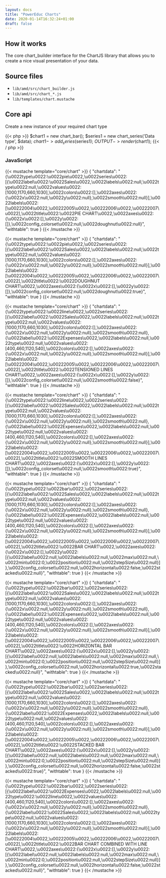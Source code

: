 ```yaml
---
layout: docs
title: "PowerEduc Charts"
date: 2020-01-14T16:32:24+01:00
draft: false
---
```


## How it works

The core chart_builder interface for the ChartJS library that allows you to create a nice visual presentation of your data.

## Source files

* `lib/amd/src/chart_builder.js`
* `lib/amd/src/chart_*.js`
* `lib/templates/chart.mustache`

## Core api

Create a new instance of your required chart type

{{< php >}}
  $chart1 = new chart_bar();
  $series1 = new chart_series('Data type', $data);
  $chart1->add_series($series1);
  $OUTPUT->render($chart1);
{{< / php >}}


### JavaScript

{{< mustache template="core/chart" >}}
{
    "chartdata": "{\u0022type\u0022:\u0022pie\u0022,\u0022series\u0022:[{\u0022label\u0022:\u0022Sales\u0022,\u0022labels\u0022:null,\u0022type\u0022:null,\u0022values\u0022:[1000,1170,660,1030],\u0022colors\u0022:[],\u0022axes\u0022:{\u0022x\u0022:null,\u0022y\u0022:null},\u0022smooth\u0022:null}],\u0022labels\u0022:[\u00222004\u0022,\u00222005\u0022,\u00222006\u0022,\u00222007\u0022],\u0022title\u0022:\u0022PIE CHART\u0022,\u0022axes\u0022:{\u0022x\u0022:[],\u0022y\u0022:[]},\u0022config_colorset\u0022:null,\u0022doughnut\u0022:null}",
    "withtable": true
}
{{< /mustache >}}

{{< mustache template="core/chart" >}}
{
    "chartdata": "{\u0022type\u0022:\u0022pie\u0022,\u0022series\u0022:[{\u0022label\u0022:\u0022Sales\u0022,\u0022labels\u0022:null,\u0022type\u0022:null,\u0022values\u0022:[1000,1170,660,1030],\u0022colors\u0022:[],\u0022axes\u0022:{\u0022x\u0022:null,\u0022y\u0022:null},\u0022smooth\u0022:null}],\u0022labels\u0022:[\u00222004\u0022,\u00222005\u0022,\u00222006\u0022,\u00222007\u0022],\u0022title\u0022:\u0022DOUGHNUT CHART\u0022,\u0022axes\u0022:{\u0022x\u0022:[],\u0022y\u0022:[]},\u0022config_colorset\u0022:null,\u0022doughnut\u0022:true}",
    "withtable": true
}
{{< /mustache >}}

{{< mustache template="core/chart" >}}
{
    "chartdata": "{\u0022type\u0022:\u0022line\u0022,\u0022series\u0022:[{\u0022label\u0022:\u0022Sales\u0022,\u0022labels\u0022:null,\u0022type\u0022:null,\u0022values\u0022:[1000,1170,660,1030],\u0022colors\u0022:[],\u0022axes\u0022:{\u0022x\u0022:null,\u0022y\u0022:null},\u0022smooth\u0022:null},{\u0022label\u0022:\u0022Expenses\u0022,\u0022labels\u0022:null,\u0022type\u0022:null,\u0022values\u0022:[400,460,1120,540],\u0022colors\u0022:[],\u0022axes\u0022:{\u0022x\u0022:null,\u0022y\u0022:null},\u0022smooth\u0022:null}],\u0022labels\u0022:[\u00222004\u0022,\u00222005\u0022,\u00222006\u0022,\u00222007\u0022],\u0022title\u0022:\u0022TENSIONED LINES CHART\u0022,\u0022axes\u0022:{\u0022x\u0022:[],\u0022y\u0022:[]},\u0022config_colorset\u0022:null,\u0022smooth\u0022:false}",
    "withtable": true
}
{{< /mustache >}}

{{< mustache template="core/chart" >}}
{
    "chartdata": "{\u0022type\u0022:\u0022line\u0022,\u0022series\u0022:[{\u0022label\u0022:\u0022Sales\u0022,\u0022labels\u0022:null,\u0022type\u0022:null,\u0022values\u0022:[1000,1170,660,1030],\u0022colors\u0022:[],\u0022axes\u0022:{\u0022x\u0022:null,\u0022y\u0022:null},\u0022smooth\u0022:null},{\u0022label\u0022:\u0022Expenses\u0022,\u0022labels\u0022:null,\u0022type\u0022:null,\u0022values\u0022:[400,460,1120,540],\u0022colors\u0022:[],\u0022axes\u0022:{\u0022x\u0022:null,\u0022y\u0022:null},\u0022smooth\u0022:null}],\u0022labels\u0022:[\u00222004\u0022,\u00222005\u0022,\u00222006\u0022,\u00222007\u0022],\u0022title\u0022:\u0022SMOOTH LINES CHART\u0022,\u0022axes\u0022:{\u0022x\u0022:[],\u0022y\u0022:[]},\u0022config_colorset\u0022:null,\u0022smooth\u0022:true}",
    "withtable": true
}
{{< /mustache >}}

{{< mustache template="core/chart" >}}
{
    "chartdata": "{\u0022type\u0022:\u0022bar\u0022,\u0022series\u0022:[{\u0022label\u0022:\u0022Sales\u0022,\u0022labels\u0022:null,\u0022type\u0022:null,\u0022values\u0022:[1000,1170,660,1030],\u0022colors\u0022:[],\u0022axes\u0022:{\u0022x\u0022:null,\u0022y\u0022:null},\u0022smooth\u0022:null},{\u0022label\u0022:\u0022Expenses\u0022,\u0022labels\u0022:null,\u0022type\u0022:null,\u0022values\u0022:[400,460,1120,540],\u0022colors\u0022:[],\u0022axes\u0022:{\u0022x\u0022:null,\u0022y\u0022:null},\u0022smooth\u0022:null}],\u0022labels\u0022:[\u00222004\u0022,\u00222005\u0022,\u00222006\u0022,\u00222007\u0022],\u0022title\u0022:\u0022BAR CHART\u0022,\u0022axes\u0022:{\u0022x\u0022:[],\u0022y\u0022:[{\u0022label\u0022:null,\u0022labels\u0022:null,\u0022max\u0022:null,\u0022min\u0022:0,\u0022position\u0022:null,\u0022stepSize\u0022:null}]},\u0022config_colorset\u0022:null,\u0022horizontal\u0022:false,\u0022stacked\u0022:null}",
    "withtable": true
}
{{< /mustache >}}

{{< mustache template="core/chart" >}}
{
    "chartdata": "{\u0022type\u0022:\u0022bar\u0022,\u0022series\u0022:[{\u0022label\u0022:\u0022Sales\u0022,\u0022labels\u0022:null,\u0022type\u0022:null,\u0022values\u0022:[1000,1170,660,1030],\u0022colors\u0022:[],\u0022axes\u0022:{\u0022x\u0022:null,\u0022y\u0022:null},\u0022smooth\u0022:null},{\u0022label\u0022:\u0022Expenses\u0022,\u0022labels\u0022:null,\u0022type\u0022:null,\u0022values\u0022:[400,460,1120,540],\u0022colors\u0022:[],\u0022axes\u0022:{\u0022x\u0022:null,\u0022y\u0022:null},\u0022smooth\u0022:null}],\u0022labels\u0022:[\u00222004\u0022,\u00222005\u0022,\u00222006\u0022,\u00222007\u0022],\u0022title\u0022:\u0022HORIZONTAL BAR CHART\u0022,\u0022axes\u0022:{\u0022x\u0022:[],\u0022y\u0022:[{\u0022label\u0022:null,\u0022labels\u0022:null,\u0022max\u0022:null,\u0022min\u0022:0,\u0022position\u0022:null,\u0022stepSize\u0022:null}]},\u0022config_colorset\u0022:null,\u0022horizontal\u0022:true,\u0022stacked\u0022:null}",
    "withtable": true
}
{{< /mustache >}}

{{< mustache template="core/chart" >}}
{
    "chartdata": "{\u0022type\u0022:\u0022bar\u0022,\u0022series\u0022:[{\u0022label\u0022:\u0022Sales\u0022,\u0022labels\u0022:null,\u0022type\u0022:null,\u0022values\u0022:[1000,1170,660,1030],\u0022colors\u0022:[],\u0022axes\u0022:{\u0022x\u0022:null,\u0022y\u0022:null},\u0022smooth\u0022:null},{\u0022label\u0022:\u0022Expenses\u0022,\u0022labels\u0022:null,\u0022type\u0022:null,\u0022values\u0022:[400,460,1120,540],\u0022colors\u0022:[],\u0022axes\u0022:{\u0022x\u0022:null,\u0022y\u0022:null},\u0022smooth\u0022:null}],\u0022labels\u0022:[\u00222004\u0022,\u00222005\u0022,\u00222006\u0022,\u00222007\u0022],\u0022title\u0022:\u0022STACKED BAR CHART\u0022,\u0022axes\u0022:{\u0022x\u0022:[],\u0022y\u0022:[{\u0022label\u0022:null,\u0022labels\u0022:null,\u0022max\u0022:null,\u0022min\u0022:0,\u0022position\u0022:null,\u0022stepSize\u0022:null}]},\u0022config_colorset\u0022:null,\u0022horizontal\u0022:false,\u0022stacked\u0022:true}",
    "withtable": true
}
{{< /mustache >}}

{{< mustache template="core/chart" >}}
{
    "chartdata": "{\u0022type\u0022:\u0022bar\u0022,\u0022series\u0022:[{\u0022label\u0022:\u0022Expenses\u0022,\u0022labels\u0022:null,\u0022type\u0022:\u0022line\u0022,\u0022values\u0022:[400,460,1120,540],\u0022colors\u0022:[],\u0022axes\u0022:{\u0022x\u0022:null,\u0022y\u0022:null},\u0022smooth\u0022:null},{\u0022label\u0022:\u0022Sales\u0022,\u0022labels\u0022:null,\u0022type\u0022:null,\u0022values\u0022:[1000,1170,660,1030],\u0022colors\u0022:[],\u0022axes\u0022:{\u0022x\u0022:null,\u0022y\u0022:null},\u0022smooth\u0022:null}],\u0022labels\u0022:[\u00222004\u0022,\u00222005\u0022,\u00222006\u0022,\u00222007\u0022],\u0022title\u0022:\u0022BAR CHART COMBINED WITH LINE CHART\u0022,\u0022axes\u0022:{\u0022x\u0022:[],\u0022y\u0022:[{\u0022label\u0022:null,\u0022labels\u0022:null,\u0022max\u0022:null,\u0022min\u0022:0,\u0022position\u0022:null,\u0022stepSize\u0022:null}]},\u0022config_colorset\u0022:null,\u0022horizontal\u0022:false,\u0022stacked\u0022:null}",
    "withtable": true
}
{{< /mustache >}}

